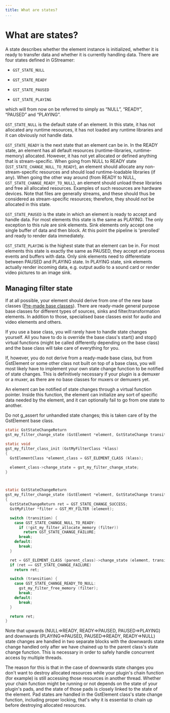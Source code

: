```yaml
---
title: What are states?
...
```


# What are states?

A state describes whether the element instance is initialized, whether
it is ready to transfer data and whether it is currently handling data.
There are four states defined in GStreamer:

  - `GST_STATE_NULL`

  - `GST_STATE_READY`

  - `GST_STATE_PAUSED`

  - `GST_STATE_PLAYING`

which will from now on be referred to simply as “NULL”, “READY”,
“PAUSED” and “PLAYING”.

`GST_STATE_NULL` is the default state of an element. In this state, it
has not allocated any runtime resources, it has not loaded any runtime
libraries and it can obviously not handle data.

`GST_STATE_READY` is the next state that an element can be in. In the
READY state, an element has all default resources (runtime-libraries,
runtime-memory) allocated. However, it has not yet allocated or defined
anything that is stream-specific. When going from NULL to READY state
(`GST_STATE_CHANGE_NULL_TO_READY`), an element should allocate any
non-stream-specific resources and should load runtime-loadable libraries
(if any). When going the other way around (from READY to NULL,
`GST_STATE_CHANGE_READY_TO_NULL`), an element should unload these
libraries and free all allocated resources. Examples of such resources
are hardware devices. Note that files are generally streams, and these
should thus be considered as stream-specific resources; therefore, they
should *not* be allocated in this state.

`GST_STATE_PAUSED` is the state in which an element is ready to accept
and handle data. For most elements this state is the same as PLAYING.
The only exception to this rule are sink elements. Sink elements only
accept one single buffer of data and then block. At this point the
pipeline is 'prerolled' and ready to render data immediately.

`GST_STATE_PLAYING` is the highest state that an element can be in. For
most elements this state is exactly the same as PAUSED, they accept and
process events and buffers with data. Only sink elements need to
differentiate between PAUSED and PLAYING state. In PLAYING state, sink
elements actually render incoming data, e.g. output audio to a sound
card or render video pictures to an image sink.

## Managing filter state

If at all possible, your element should derive from one of the new base
classes ([Pre-made base classes](plugin-development/element-types/base-classes.md)). There are
ready-made general purpose base classes for different types of sources,
sinks and filter/transformation elements. In addition to those,
specialised base classes exist for audio and video elements and others.

If you use a base class, you will rarely have to handle state changes
yourself. All you have to do is override the base class's start() and
stop() virtual functions (might be called differently depending on the
base class) and the base class will take care of everything for you.

If, however, you do not derive from a ready-made base class, but from
GstElement or some other class not built on top of a base class, you
will most likely have to implement your own state change function to be
notified of state changes. This is definitively necessary if your plugin
is a demuxer or a muxer, as there are no base classes for muxers or
demuxers yet.

An element can be notified of state changes through a virtual function
pointer. Inside this function, the element can initialize any sort of
specific data needed by the element, and it can optionally fail to go
from one state to another.

Do not g\_assert for unhandled state changes; this is taken care of by
the GstElement base class.

```c
static GstStateChangeReturn
gst_my_filter_change_state (GstElement *element, GstStateChange transition);

static void
gst_my_filter_class_init (GstMyFilterClass *klass)
{
  GstElementClass *element_class = GST_ELEMENT_CLASS (klass);

  element_class->change_state = gst_my_filter_change_state;
}



static GstStateChangeReturn
gst_my_filter_change_state (GstElement *element, GstStateChange transition)
{
  GstStateChangeReturn ret = GST_STATE_CHANGE_SUCCESS;
  GstMyFilter *filter = GST_MY_FILTER (element);

  switch (transition) {
	case GST_STATE_CHANGE_NULL_TO_READY:
	  if (!gst_my_filter_allocate_memory (filter))
		return GST_STATE_CHANGE_FAILURE;
	  break;
	default:
	  break;
  }

  ret = GST_ELEMENT_CLASS (parent_class)->change_state (element, transition);
  if (ret == GST_STATE_CHANGE_FAILURE)
	return ret;

  switch (transition) {
	case GST_STATE_CHANGE_READY_TO_NULL:
	  gst_my_filter_free_memory (filter);
	  break;
	default:
	  break;
  }

  return ret;
}
```
Note that upwards (NULL=\>READY, READY=\>PAUSED, PAUSED=\>PLAYING) and
downwards (PLAYING=\>PAUSED, PAUSED=\>READY, READY=\>NULL) state changes
are handled in two separate blocks with the downwards state change
handled only after we have chained up to the parent class's state change
function. This is necessary in order to safely handle concurrent access
by multiple threads.

The reason for this is that in the case of downwards state changes you
don't want to destroy allocated resources while your plugin's chain
function (for example) is still accessing those resources in another
thread. Whether your chain function might be running or not depends on
the state of your plugin's pads, and the state of those pads is closely
linked to the state of the element. Pad states are handled in the
GstElement class's state change function, including proper locking,
that's why it is essential to chain up before destroying allocated
resources.
